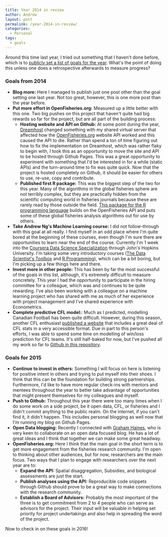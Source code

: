 ```yaml
---
title: Year 2014 in review
author: Andrew
layout: post
permalink: /year-2014-in-review/
categories:
  - Personal
tags:
  - goals
---
```


Around this time last year, I tried out something that I haven't done before, which is to [publicly set a list of goals for the year](http://www.andrewdyck.com/a-new-years-post/). What's the point of doing this unless one does a retrospective afterwards to measure progress?

### Goals from 2014 ###
- **Blog more:** Here I managed to publish just one post other than the goal setting one last year. Not too great, however, this is one more post than the year before. 
- **Put more effort in OpenFisheries.org:** Measured up a little better with this one. Two big pushes on this project that haven't quite had big rewards so far for the project, but are all part of the building process:
  - **Hosting website and API on Github:** At some point during the year, [Dreamhost](http://dreamhost.com) changed something with my shared virtual server that affected how the [OpenFisheries.org](http://openfisheries.org) website API worked and this caused the API to die. Rather than spend a ton of time figuring out how to fix the implementation on Dreamhost, which was rather flaky to begin with, I took this as an opportunity to move the site and API to be hosted through Github Pages. This was a great opportunity to experiment with something that I'd be interested in for a while (static APIs) and the turn-around time to fix was quite quick. Now that the project is hosted completely on Github, it should be easier for others to use, re-use, copy and contribute.
  - **Published first R package:** This was the biggest step of the two for this year. Many of the algorithms in the global fisheries sphere are not terribly complex, but they are practically hidden from the scientific computing world in fisheries journals because these are rarely read by those outside the field. [This package for the R programming language](https://github.com/OpenFisheries/ropenfisheries) builds on the OpenFisheries API and puts some of these global fisheries analysis algorithms out for use by others. 
- **Take Andrew Ng's Machine Learning course:** I did not follow-through with this goal at all really. I find myself in an odd place where I'm quite bored at the beginning of these courses, even though I'm sure there are opportunities to learn near the end of the course. Currently I'm 1 week into the [Coursera Data Science Specialization](https://www.coursera.org/specialization/jhudatascience/1?utm_medium=listingPage) through John's Hopkins University. I'm taking some very introductory courses ([The Data Scientist's Toolbox](https://www.coursera.org/course/datascitoolbox) and [R Programming](https://www.coursera.org/course/rprog)), which can be a bit boring, but I'm picking up a few things here and there.
- **Invest more in other people:** This has been by far the most successful of the goals in this list, although, it's extremely difficult to measure concretely. This year I had the opportunity to participate in the hiring committee for a colleague, which was and continues to be quite rewarding. I've also been working with a colleague on a machine learning project who has shared with me as much of her experience with project management and I've shared experience with Econometrics.
- **Complete predictive CFL model:**: Much as I predicted, modelling Canadian Football has been quite difficult. However, during this season, another CFL enthusiast [published a website](http://www.cflstats.ca/) that includes a great deal of CFL stats in a very accessible format. Due in part to this person's efforts, I was able to spend some time on modelling of win/loss prediction for CFL teams. It's still half-baked for now, but I've pushed all my work so far to [Github in this repository](https://github.com/andrewjdyck/cfl-football-stats).

### Goals for 2015 ###
- **Continue to invest in others:** Something I will focus on here is listening for positive intent in others and trying to put myself into their shoes. I think that this can be the foundation for building strong partnerships. Furthermore, I'd like to have more regular check-ins with mentors and mentees throughout the year to better take advantage of opportunities that might present themselves for my colleagues and myself.
- **Push to Github:** Throughout this year there were too many times when I do some work on a side project, be it open data, CFL, or fisheries and I didn't commit anything to the public realm. On the internet, if you can't find it, it didn't happen. This includes personal blogging as well now that I'm running my blog on Github Pages.
- **Open Data blogging:** Recently I connected with [Graham Haines](https://twitter.com/grahamhaines), who is very keen to collaborate on an open data focused blog. He has a lot of great ideas and I think that together we can make some great headway.
- **OpenFisheries.org:** Here I think that the main goal in the short term is to get more engagement from the fisheries research community. I'm open to thinking about other audiences, but for now, researchers are the main focus. Two ways that I plan to engage with researchers over the next year are to:
  - **Expand the API:** Spatial disaggregation, Subsidies, and biological assessments are just the start.
  - **Publish analyses using the API:** Reproducible code snippets through Github should prove to be a great way to make connections with the research community.
  - **Establish a Board of Advisors:** Probably the most important of the three is to get commitment from 2 to 4 people who can serve as advisors for the project. Their input will be valuable in helping set priority for project undertakings and also help in spreading the word of the project.

Now to check in on these goals in 2016!
